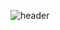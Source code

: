 ![header](https://capsule-render.vercel.app/api?type=soft&height=120&color=gradient&customColorList=2&text=ReactMall&desc=[Study]코드로%20배우는%20리액트&fontSize=50&fontAlignY=41&descAlignY=81)
